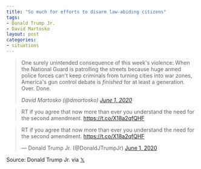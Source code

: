 ```yaml
---
title: "So much for efforts to disarm law-abiding citizens"
tags:
- Donald Trump Jr.
- David Martosko
layout: post
categories:
- situations
---
```


> One surely unintended consequence of this week's violence: When the National Guard is patrolling the streets because huge armed police forces can't keep criminals from turning cities into war zones, America's gun control debate is *finished* for at least a generation. Over. Done.
>
> <cite>David Martosko (@dmartosko) [June 1, 2020](https://x.com/dmartosko/status/1267295764092461056)</cite>

> RT if you agree that now more than ever you understand the need for the second amendment. <https://t.co/X18a2qfQHF>

<blockquote class="twitter-tweet"><p lang="en" dir="ltr">RT if you agree that now more than ever you understand the need for the second amendment. <a href="https://t.co/X18a2qfQHF">https://t.co/X18a2qfQHF</a></p>&mdash; Donald Trump Jr. (@DonaldJTrumpJr) <a href="https://twitter.com/DonaldJTrumpJr/status/1267443005734236160?ref_src=twsrc%5Etfw">June 1, 2020</a></blockquote> <script async src="https://platform.twitter.com/widgets.js" charset="utf-8"></script>

Source: Donald Trump Jr. via [𝕏](https://x.com)
